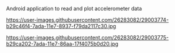 Android application to read and plot accelerometer data


https://user-images.githubusercontent.com/26283082/29003774-b29c46f4-7ada-11e7-8937-f79da2117c30.jpg

https://user-images.githubusercontent.com/26283082/29003775-b29ca202-7ada-11e7-86aa-17f4075b0d20.jpg
